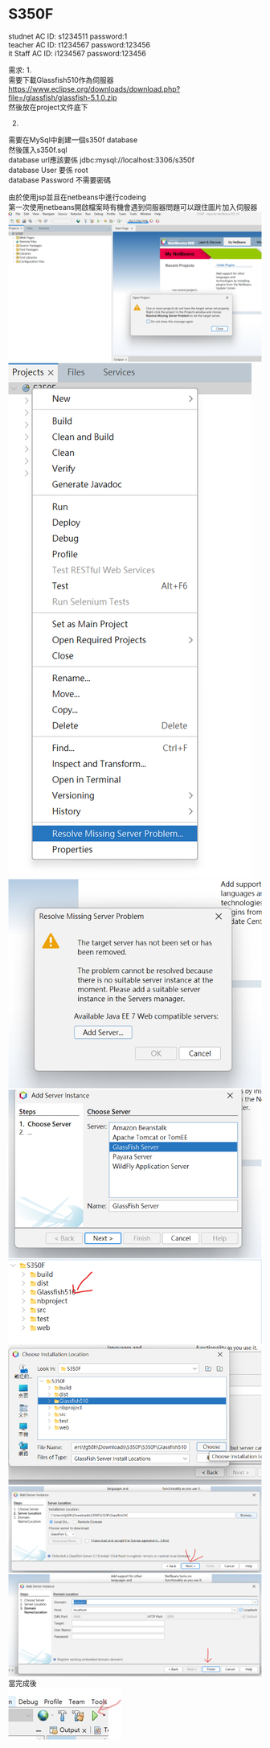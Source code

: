 # S350F
studnet AC  ID: s1234511 password:1  
teacher AC  ID: t1234567 password:123456  
it Staff AC  ID: i1234567 password:123456  

需求:
1.  
需要下載Glassfish510作為伺服器  
https://www.eclipse.org/downloads/download.php?file=/glassfish/glassfish-5.1.0.zip  
然後放在project文件底下  

2.  
需要在MySql中創建一個s350f database  
然後匯入s350f.sql  
database url應該要係 jdbc:mysql://localhost:3306/s350f  
database User 要係 root  
database Password 不需要密碼  



由於使用jsp並且在netbeans中進行codeing  
第一次使用netbeans開啟檔案時有機會遇到伺服器問題可以跟住圖片加入伺服器  
!['image'](follow/follow1.png)  
!['image'](follow/follow2.png)  
!['image'](follow/follow3.png)  
!['image'](follow/follow4.png)  
!['image'](follow/follow5.png)  
!['image'](follow/follow6.png)  
!['image'](follow/follow7.png)  
!['image'](follow/follow8.png)  
當完成後  
!['image'](follow/follow9.jpg)  

